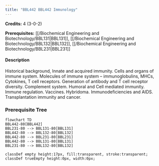 ```yaml
---
title: "BBL442 BBL442 Immunology"
---
```

**Credits:** 4 (3-0-2)

**Prerequisites:** [[/Biochemical Engineering and Biotechnology/BBL131|BBL131]], [[/Biochemical Engineering and Biotechnology/BBL132|BBL132]], [[/Biochemical Engineering and Biotechnology/BBL231|BBL231]]

#### Description
Historical background, Innate and acquired immunity. Cells and organs of immune system. Molecules of immune system – immunoglobulins, MHCs, Cytokines, T cell receptors. Generation of antibody and T cell receptor diversity. Complement system. Humoral and Cell mediated immunity. Immune regulation. Vaccines. Hybridoma. Immunodeficiencies and AIDS. Transplantation immunity and cancer.

### Prerequisite Tree

```mermaid
flowchart TD
BBL442-80[BBL442]
BBL231-80 --> BBL131-80[BBL131]
BBL442-80 --> BBL132-80[BBL132]
BBL442-80 --> BBL231-80[BBL231]
BBL442-80 --> BBL131-80[BBL131]
BBL231-80 --> BBL132-80[BBL132]

classDef empty height:17px, fill:transparent, stroke:transparent;
classDef trueEmpty height:0px, width:0px;
```